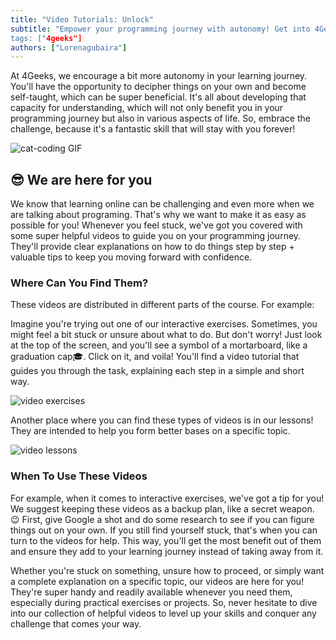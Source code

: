 ```yaml
---
title: "Video Tutorials: Unlock"
subtitle: "Empower your programming journey with autonomy! Get into 4Geeks' video tutorials for self-paced, comprehensive learning. 
tags: ["4geeks"]
authors: ["Lorenagubaira"]
---
```


At 4Geeks, we encourage a bit more autonomy in your learning journey. You'll have the opportunity to decipher things on your own and become self-taught, which can be super beneficial. It's all about developing that capacity for understanding, which will not only benefit you in your programming journey but also in various aspects of life. So, embrace the challenge, because it's a fantastic skill that will stay with you forever! 

![cat-coding GIF](https://breathecode.herokuapp.com/v1/media/file/cat-coding-gif?raw=true)

## 😎 We are here for you 

We know that learning online can be challenging and even more when we are talking about programing. That's why we want to make it as easy as possible for you! Whenever you feel stuck, we've got you covered with some super helpful videos to guide you on your programming journey. They'll provide clear explanations on how to do things step by step + valuable tips to keep you moving forward with confidence.

### Where Can You Find Them?

These videos are distributed in different parts of the course. For example:

Imagine you're trying out one of our interactive exercises. Sometimes, you might feel a bit stuck or unsure about what to do. But don't worry! Just look at the top of the screen, and you'll see a symbol of a mortarboard, like a graduation cap🎓. Click on it, and voila! You'll find a video tutorial that guides you through the task, explaining each step in a simple and short way.

![video exercises](https://breathecode.herokuapp.com/v1/media/file/video-exercises-png?raw=true)

Another place where you can find these types of videos is in our lessons! They are intended to help you form better bases on a specific topic.

![video lessons](https://breathecode.herokuapp.com/v1/media/file/video-lessons-png?raw=true)

### When To Use These Videos

For example, when it comes to interactive exercises, we've got a tip for you! We suggest keeping these videos as a backup plan, like a secret weapon. 😉 First, give Google a shot and do some research to see if you can figure things out on your own. If you still find yourself stuck, that's when you can turn to the videos for help. This way, you'll get the most benefit out of them and ensure they add to your learning journey instead of taking away from it.

Whether you're stuck on something, unsure how to proceed, or simply want a complete explanation on a specific topic, our videos are here for you! They're super handy and readily available whenever you need them, especially during practical exercises or projects. So, never hesitate to dive into our collection of helpful videos to level up your skills and conquer any challenge that comes your way.
